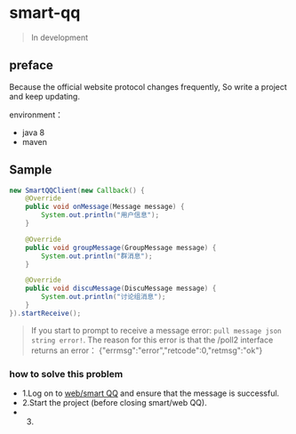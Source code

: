 # smart-qq

> In development

## preface

Because the official website protocol changes frequently, So write a project and keep updating.

environment：
* java 8
* maven

## Sample

``` java
new SmartQQClient(new Callback() {
    @Override
    public void onMessage(Message message) {
        System.out.println("用户信息");
    }

    @Override
    public void groupMessage(GroupMessage message) {
        System.out.println("群消息");
    }

    @Override
    public void discuMessage(DiscuMessage message) {
        System.out.println("讨论组消息");
    }
}).startReceive();

```
> If you start to prompt to receive a message error: `pull message json string error!`.
The reason for this error is that the /poll2 interface returns an error：
> {"errmsg":"error","retcode":0,"retmsg":"ok"}

### how to solve this problem
* 1.Log on to [web/smart QQ](https://web2.qq.com) and ensure that the message is successful.
* 2.Start the project (before closing smart/web QQ).
* 3.




